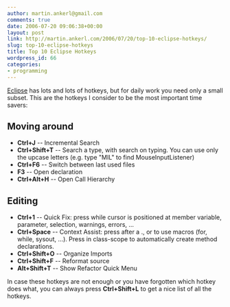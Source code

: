 ```yaml
---
author: martin.ankerl@gmail.com
comments: true
date: 2006-07-20 09:06:38+00:00
layout: post
link: http://martin.ankerl.com/2006/07/20/top-10-eclipse-hotkeys/
slug: top-10-eclipse-hotkeys
title: Top 10 Eclipse Hotkeys
wordpress_id: 66
categories:
- programming
---
```


[Eclipse](http://www.eclipse.org/) has lots and lots of hotkeys, but for daily work you need only a small subset. This are the hotkeys I consider to be the most important time savers:

## Moving around

* **Ctrl+J** -- Incremental Search
* **Ctrl+Shift+T** -- Search a type, with search on typing. You can use only the upcase letters (e.g. type "MIL" to find MouseInputListener)
* **Ctrl+F6** -- Switch between last used files
* **F3** -- Open declaration
* **Ctrl+Alt+H** -- Open Call Hierarchy

## Editing

* **Ctrl+1** -- Quick Fix: press while cursor is positioned at member variable, parameter, selection, warnings, errors, ...
* **Ctrl+Space** -- Context Assist: press after a ., or to use macros (for, while, sysout, ...). Press in class-scope to automatically create method declarations.
* **Ctrl+Shift+O** -- Organize Imports
* **Ctrl+Shift+F** -- Reformat source
* **Alt+Shift+T** -- Show Refactor Quick Menu

In case these hotkeys are not enough or you have forgotten which hotkey does what, you can always press **Ctrl+Shift+L** to get a nice list of all the hotkeys.
